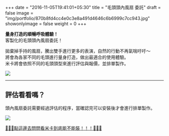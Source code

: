 +++
date = "2016-11-05T19:41:01+05:30"
title = "毛頭頭內風扇 委託"
draft = false
image = "img/portfolio/870b8fd4cc4e0c3e8a491d4646c6b6999c7cc943.jpg"
showonlyimage = false
weight = 0
+++

**量身打造的順暢呼吸體驗！**  
客製化的毛頭頭內風扇委託！  

拋棄掉手持的風扇，騰出雙手進行更多的表演，自然的行動不再氣喘吁吁～  
將會為各家不同的毛頭進行量身打造，做出最適合的使用體驗。    
米卡將會依照不同的毛頭頭型來進行評估與報價，並排單製作。

<!--more-->

![](/img/portfolio/870b8fd4cc4e0c3e8a491d4646c6b6999c7cc943.jpg)

---

## 評估看看嗎？

頭內風扇委託需要經過評估的程序，當確認完可以安裝後才會進行排單製作。

![](/img/portfolio/bebf8c8704eb154973f453d76cc9237cd5b50abc.png)

[🌟🌟🌟點這邊去問問看米卡到底能不能裝！！！🌟🌟🌟](https://t.me/mika_bear)
